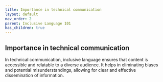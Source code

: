 ```yaml
---
title: Importance in technical communication
layout: default
nav_order: 2
parent: Inclusive Language 101
has_children: true
---
```

## Importance in technical communication

In technical communication, inclusive language ensures that content is accessible and relatable to a diverse audience. It helps in eliminating biases and potential misunderstandings, allowing for clear and effective dissemination of information.

